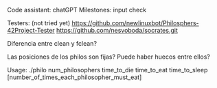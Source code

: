 Code assistant: chatGPT
Milestones: input check

Testers: (not tried yet)
https://github.com/newlinuxbot/Philosphers-42Project-Tester
https://github.com/nesvoboda/socrates.git

Diferencia entre clean y fclean?

Las posiciones de los philos son fijas? Puede haber huecos entre ellos?

Usage:
./philo num_philosophers time_to_die time_to_eat time_to_sleep [number_of_times_each_philosopher_must_eat]
